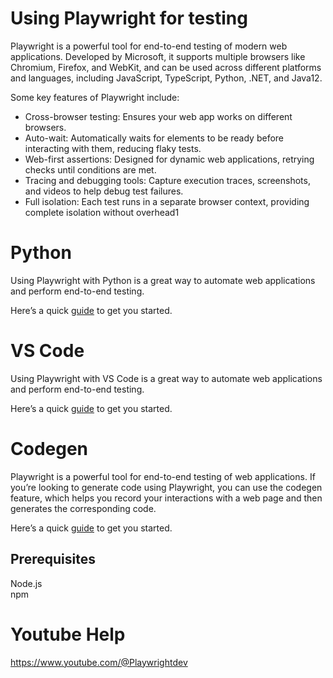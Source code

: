 # Using Playwright for testing

Playwright is a powerful tool for end-to-end testing of modern web applications. Developed by Microsoft, it supports multiple browsers like Chromium, Firefox, and WebKit, and can be used across different platforms and languages, including JavaScript, TypeScript, Python, .NET, and Java12.

Some key features of Playwright include:

* Cross-browser testing: Ensures your web app works on different browsers.
* Auto-wait: Automatically waits for elements to be ready before interacting with them, reducing flaky tests.
* Web-first assertions: Designed for dynamic web applications, retrying checks until conditions are met.
* Tracing and debugging tools: Capture execution traces, screenshots, and videos to help debug test failures.
* Full isolation: Each test runs in a separate browser context, providing complete isolation without overhead1

# Python

Using Playwright with Python is a great way to automate web applications and perform end-to-end testing. 

Here’s a quick [guide](PYTHON.md) to get you started.

# VS Code

Using Playwright with VS Code is a great way to automate web applications and perform end-to-end testing. 

Here’s a quick [guide](VSCODE.md) to get you started.

# Codegen

Playwright is a powerful tool for end-to-end testing of web applications. If you’re looking to generate code using Playwright, you can use the codegen feature, which helps you record your interactions with a web page and then generates the corresponding code.

Here’s a quick [guide](CODEGEN.md) to get you started.

## Prerequisites

Node.js  
npm

# Youtube Help

<a href="https://www.youtube.com/@Playwrightdev" target="_blank">https://www.youtube.com/@Playwrightdev
